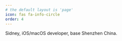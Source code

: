 ```yaml
---
# the default layout is 'page'
icon: fas fa-info-circle
order: 4
---
```

 Sidney, iOS/macOS developer, base Shenzhen China.
